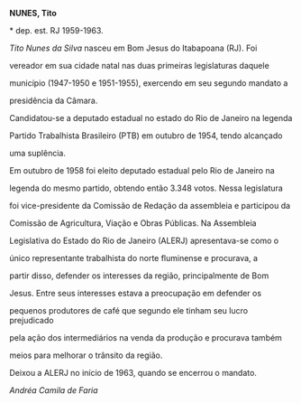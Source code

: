 **NUNES, Tito**



\* dep. est. RJ 1959-1963.



*Tito Nunes da Silva* nasceu em Bom Jesus do Itabapoana (RJ). Foi

vereador em sua cidade natal nas duas primeiras legislaturas daquele

município (1947-1950 e 1951-1955), exercendo em seu segundo mandato a

presidência da Câmara.



Candidatou-se a deputado estadual no estado do Rio de Janeiro na legenda

Partido Trabalhista Brasileiro (PTB) em outubro de 1954, tendo alcançado

uma suplência.



Em outubro de 1958 foi eleito deputado estadual pelo Rio de Janeiro na

legenda do mesmo partido, obtendo então 3.348 votos. Nessa legislatura

foi vice-presidente da Comissão de Redação da assembleia e participou da

Comissão de Agricultura, Viação e Obras Públicas. Na Assembleia

Legislativa do Estado do Rio de Janeiro (ALERJ) apresentava-se como o

único representante trabalhista do norte fluminense e procurava, a

partir disso, defender os interesses da região, principalmente de Bom

Jesus. Entre seus interesses estava a preocupação em defender os

pequenos produtores de café que segundo ele tinham seu lucro prejudicado

pela ação dos intermediários na venda da produção e procurava também

meios para melhorar o trânsito da região.



Deixou a ALERJ no início de 1963, quando se encerrou o mandato.



*Andréa Camila de Faria*



